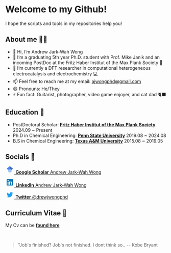 # Welcome to my Github!
I hope the scripts and tools in my repositories help you!
## About me 🙇‍♂️
- 👋 Hi, I’m Andrew Jark-Wah Wong
- 👀 I’m a graduating 5th year Ph.D. student with Prof. Mike Janik and an incoming PostDoc at the Fritz Haber Institut of the Max Plank Society 🏰
- 🌱 I’m currently a DFT researcher in computational heterogeneous electrocatalysis and electrochemistry 💻
- 📫 Feel free to reach me at my email: ajwongphd@gmail.com
- 😄 Pronouns: He/They
- ⚡ Fun fact: Guitarist, photographer, video game enjoyer, and cat dad 🐈‍⬛

## Education 🏫
- PostDoctoral Scholar: [**Fritz Haber Institut of the Max Plank Society**](https://www.fhi.mpg.de/th-department) 2024.09 ~ Present
- Ph.D in Chemical Engineering: [**Penn State University**](https://www.che.psu.edu/) 2019.08 ~ 2024.08
- B.S in Chemical Engineering: [**Texas A&M University**](https://engineering.tamu.edu/chemical/index.html) 2015.08 ~ 2019.05

## Socials 🥳
<a href="https://scholar.google.com/citations?user=hSpfRnsAAAAJ&hl=en"> <img alt="google scholar" class="icon" src="512px-Google_Scholar_logo.png" style="width:20px; height:20px; margin-right:4px; margin-left:4px;margin-bottom:4px; background-color:transparent;"> <b>Google Scholar</b> Andrew Jark-Wah Wong</a>

<a href="https://www.linkedin.com/in/andrewjarkwahwong/"> <img alt="linkedin" class="icon" src="LinkedIn_logo_initials.png" style="width:20px; height:20px; margin-right:4px; margin-left:4px;margin-bottom:4px; background-color:transparent;"> <b>LinkedIn</b> Andrew Jark-Wah Wong</a>

<a href="https://x.com/DrewJWong"> <img alt="twitter" class="icon" src="738px-Twitter_bird_logo_2012.png" style="width:20px; height:16px; margin-right:4px; margin-left:4px;margin-bottom:4px; background-color:transparent;"> <b>Twitter</b> @drewjwongphd</a>

## Curriculum Vitae 📰
My Cv can be [**found here**](https://andrewjarkwahwong.github.io/cv.html)

</br>

> "Job's finished? Job's not finished. I dont think so..  -- Kobe Bryant

<!---
andrewjarkwahwong/andrewjarkwahwong is a ✨ special ✨ repository because its `README.md` (this file) appears on your GitHub profile.
You can click the Preview link to take a look at your changes.
--->
